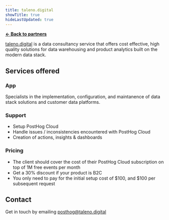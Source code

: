 ```yaml
---
title: taleno.digital
showTitle: true
hideLastUpdated: true
---
```


**[← Back to partners](/partners)**

[taleno.digital](https://taleno.digital) is a data consultancy service that offers cost effective, high quality solutions for data warehousing and product analytics built on the modern data stack.

## Services offered

### App

Specialists in the implementation, configuration, and maintanence of data stack solutions and customer data platforms.

### Support

- Setup PostHog Cloud
- Handle issues / inconsistencies encountered with PostHog Cloud
- Creation of actions, insights & dashboards

### Pricing

- The client should cover the cost of their PostHog Cloud subscription on top of 1M free events per month
- Get a 30% discount if your product is B2C
- You only need to pay for the initial setup cost of $100, and $100 per subsequent request

## Contact
Get in touch by emailing [posthog@taleno.digital](mailto:posthog@taleno.digital)

